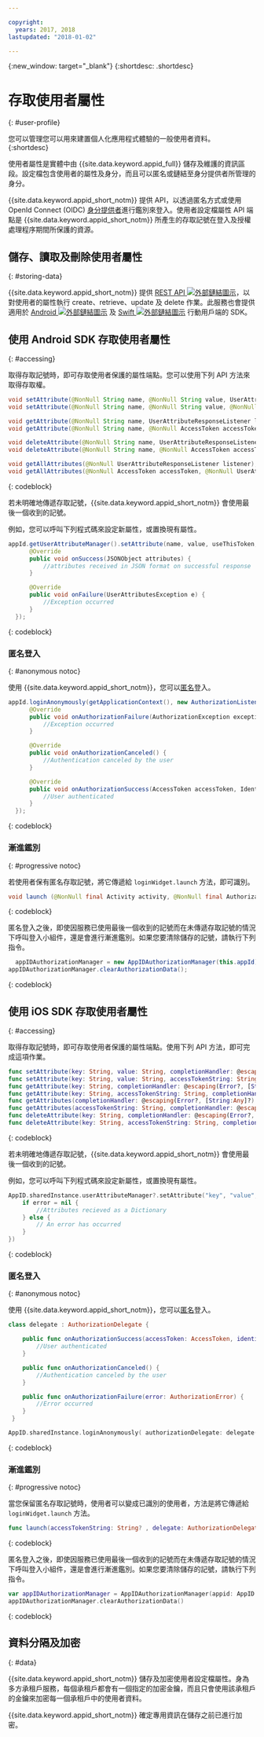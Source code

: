 ```yaml
---

copyright:
  years: 2017, 2018
lastupdated: "2018-01-02"

---
```


{:new_window: target="_blank"}
{:shortdesc: .shortdesc}


# 存取使用者屬性
{: #user-profile}

您可以管理您可以用來建置個人化應用程式體驗的一般使用者資料。
{:shortdesc}

使用者屬性是實體中由 {{site.data.keyword.appid_full}} 儲存及維護的資訊區段。設定檔包含使用者的屬性及身分，而且可以匿名或鏈結至身分提供者所管理的身分。


{{site.data.keyword.appid_short_notm}} 提供 API，以透過匿名方式或使用 OpenId Connect (OIDC) [身分提供者](/docs/services/appid/identity-providers.html)進行鑑別來登入。使用者設定檔屬性 API 端點是 {{site.data.keyword.appid_short_notm}} 所產生的存取記號在登入及授權處理程序期間所保護的資源。


## 儲存、讀取及刪除使用者屬性
{: #storing-data}

{{site.data.keyword.appid_short_notm}} 提供 <a href="https://appid-profiles.ng.bluemix.net/swagger-ui/index.html#/Attributes" target="_blank">REST API <img src="../../icons/launch-glyph.svg" alt="外部鏈結圖示"></a>，以對使用者的屬性執行 create、retrieve、update 及 delete 作業。此服務也會提供適用於 <a href="https://github.com/ibm-cloud-security/appid-clientsdk-android" target="_blank">Android <img src="../../icons/launch-glyph.svg" alt="外部鏈結圖示"></a> 及 <a href="https://github.com/ibm-cloud-security/appid-clientsdk-swift" target="_blank">Swift <img src="../../icons/launch-glyph.svg" alt="外部鏈結圖示"></a> 行動用戶端的 SDK。

## 使用 Android SDK 存取使用者屬性
{: #accessing}

取得存取記號時，即可存取使用者保護的屬性端點。您可以使用下列 API 方法來取得存取權。

  ```java
  void setAttribute(@NonNull String name, @NonNull String value, UserAttributeResponseListener listener);
  void setAttribute(@NonNull String name, @NonNull String value, @NonNull AccessToken accessToken, UserAttributeResponseListener listener);

  void getAttribute(@NonNull String name, UserAttributeResponseListener listener);
  void getAttribute(@NonNull String name, @NonNull AccessToken accessToken, UserAttributeResponseListener listener);

  void deleteAttribute(@NonNull String name, UserAttributeResponseListener listener);
  void deleteAttribute(@NonNull String name, @NonNull AccessToken accessToken, UserAttributeResponseListener listener);

  void getAllAttributes(@NonNull UserAttributeResponseListener listener);
  void getAllAttributes(@NonNull AccessToken accessToken, @NonNull UserAttributeResponseListener listener);
  ```
  {: codeblock}

若未明確地傳遞存取記號，{{site.data.keyword.appid_short_notm}} 會使用最後一個收到的記號。

例如，您可以呼叫下列程式碼來設定新屬性，或置換現有屬性。

  ```java
  appId.getUserAttributeManager().setAttribute(name, value, useThisToken,new UserAttributeResponseListener() {
		@Override
		public void onSuccess(JSONObject attributes) {
			//attributes received in JSON format on successful response
		}

		@Override
		public void onFailure(UserAttributesException e) {
			//Exception occurred
		}
	});
  ```
  {: codeblock}

### 匿名登入
{: #anonymous notoc}

使用 {{site.data.keyword.appid_short_notm}}，您可以[匿名](/docs/services/appid/user-profile.html#anonymous)登入。

  ```java
  appId.loginAnonymously(getApplicationContext(), new AuthorizationListener() {
		@Override
		public void onAuthorizationFailure(AuthorizationException exception) {
			//Exception occurred
		}

		@Override
		public void onAuthorizationCanceled() {
			//Authentication canceled by the user
		}

		@Override
		public void onAuthorizationSuccess(AccessToken accessToken, IdentityToken identityToken) {
			//User authenticated
		}
	});
  ```
  {: codeblock}

### 漸進鑑別
{: #progressive notoc}

若使用者保有匿名存取記號，將它傳遞給 `loginWidget.launch` 方法，即可識別。

  ```java
  void launch (@NonNull final Activity activity, @NonNull final AuthorizationListener authorizationListener, String accessTokenString);
  ```
  {: codeblock}

匿名登入之後，即使因服務已使用最後一個收到的記號而在未傳遞存取記號的情況下呼叫登入小組件，還是會進行漸進鑑別。如果您要清除儲存的記號，請執行下列指令。

  ```java
  	appIDAuthorizationManager = new AppIDAuthorizationManager(this.appId);
  appIDAuthorizationManager.clearAuthorizationData();
  ```
  {: codeblock}


## 使用 iOS SDK 存取使用者屬性
{: #accessing}

取得存取記號時，即可存取使用者保護的屬性端點。使用下列 API 方法，即可完成這項作業。

  ```swift
  func setAttribute(key: String, value: String, completionHandler: @escaping(Error?, [String:Any]?) -> Void)
  func setAttribute(key: String, value: String, accessTokenString: String, completionHandler: @escaping(Error?, [String:Any]?) -> Void)
  func getAttribute(key: String, completionHandler: @escaping(Error?, [String:Any]?) -> Void)
  func getAttribute(key: String, accessTokenString: String, completionHandler: @escaping(Error?, [String:Any]?) -> Void)
  func getAttributes(completionHandler: @escaping(Error?, [String:Any]?) -> Void)
  func getAttributes(accessTokenString: String, completionHandler: @escaping(Error?, [String:Any]?) -> Void)
  func deleteAttribute(key: String, completionHandler: @escaping(Error?, [String:Any]?) -> Void)
  func deleteAttribute(key: String, accessTokenString: String, completionHandler: @escaping(Error?, [String:Any]?) -> Void)
  ```
  {: codeblock}

若未明確地傳遞存取記號，{{site.data.keyword.appid_short_notm}} 會使用最後一個收到的記號。

例如，您可以呼叫下列程式碼來設定新屬性，或置換現有屬性。

  ```swift
  AppID.sharedInstance.userAttributeManager?.setAttribute("key", "value", completionHandler: { (error, result) in
      if error = nil {
          //Attributes recieved as a Dictionary
      } else {
          // An error has occurred
      }
  })
  ```
  {: codeblock}


### 匿名登入
{: #anonymous notoc}

使用 {{site.data.keyword.appid_short_notm}}，您可以[匿名](/docs/services/appid/user-profile.html#anonymous)登入。

  ```swift
  class delegate : AuthorizationDelegate {

      public func onAuthorizationSuccess(accessToken: AccessToken, identityToken: IdentityToken, response:Response?) {
          //User authenticated
      }

      public func onAuthorizationCanceled() {
          //Authentication canceled by the user
      }

      public func onAuthorizationFailure(error: AuthorizationError) {
          //Error occurred
      }
   }

  AppID.sharedInstance.loginAnonymously( authorizationDelegate: delegate())
  ```
  {: codeblock}

### 漸進鑑別
{: #progressive notoc}

當您保留匿名存取記號時，使用者可以變成已識別的使用者，方法是將它傳遞給 `loginWidget.launch` 方法。

  ```swift
  func launch(accessTokenString: String? , delegate: AuthorizationDelegate)
  ```
  {: codeblock}

匿名登入之後，即使因服務已使用最後一個收到的記號而在未傳遞存取記號的情況下呼叫登入小組件，還是會進行漸進鑑別。如果您要清除儲存的記號，請執行下列指令。

  ```swift
  var appIDAuthorizationManager = AppIDAuthorizationManager(appid: AppID.sharedInstance)
  appIDAuthorizationManager.clearAuthorizationData()
  ```
  {: codeblock}

## 資料分隔及加密
{: #data}

{{site.data.keyword.appid_short_notm}} 儲存及加密使用者設定檔屬性。身為多方承租戶服務，每個承租戶都會有一個指定的加密金鑰，而且只會使用該承租戶的金鑰來加密每一個承租戶中的使用者資料。

{{site.data.keyword.appid_short_notm}} 確定專用資訊在儲存之前已進行加密。
